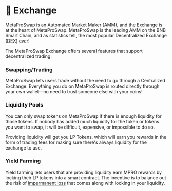 # 🔄 Exchange

MetaProSwap is an Automated Market Maker (AMM), and the Exchange is at the heart of MetaProSwap. MetaProSwap is the leading AMM on the BNB Smart Chain, and as statistics tell, the most popular Decentralized Exchange (DEX) ever!

The MetaProSwap Exchange offers several features that support decentralized trading:

### Swapping/Trading

MetaProSwap lets users trade without the need to go through a Centralized Exchange. Everything you do on MetaProSwap is routed directly through your own wallet—no need to trust someone else with your coins!

### Liquidity Pools

You can only swap tokens on MetaProSwap if there is enough liquidity for those tokens. If nobody has added much liquidity for the token or tokens you want to swap, it will be difficult, expensive, or impossible to do so.

Providing liquidity will get you LP Tokens, which will earn you rewards in the form of trading fees for making sure there's always liquidity for the exchange to use.

### Yield Farming

Yield farming lets users that are providing liquidity earn MPRO rewards by locking their LP tokens into a smart contract. The incentive is to balance out the risk of [impermanent loss](https://academy.binance.com/en/articles/impermanent-loss-explained) that comes along with locking in your liquidity.
